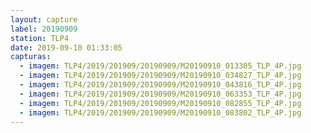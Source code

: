 ```yaml
---
layout: capture
label: 20190909
station: TLP4
date: 2019-09-10 01:33:05
capturas:
  - imagem: TLP4/2019/201909/20190909/M20190910_013305_TLP_4P.jpg
  - imagem: TLP4/2019/201909/20190909/M20190910_034827_TLP_4P.jpg
  - imagem: TLP4/2019/201909/20190909/M20190910_043816_TLP_4P.jpg
  - imagem: TLP4/2019/201909/20190909/M20190910_063353_TLP_4P.jpg
  - imagem: TLP4/2019/201909/20190909/M20190910_082855_TLP_4P.jpg
  - imagem: TLP4/2019/201909/20190909/M20190910_083802_TLP_4P.jpg
---
```

